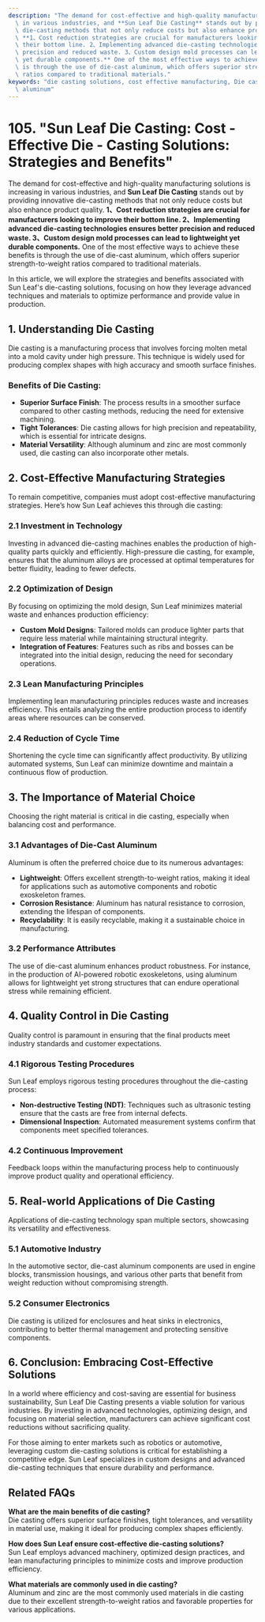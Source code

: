 ```yaml
---
description: "The demand for cost-effective and high-quality manufacturing solutions is increasing\
  \ in various industries, and **Sun Leaf Die Casting** stands out by providing innovative\
  \ die-casting methods that not only reduce costs but also enhance product quality.\
  \ **1、Cost reduction strategies are crucial for manufacturers looking to improve\
  \ their bottom line. 2、Implementing advanced die-casting technologies ensures better\
  \ precision and reduced waste. 3、Custom design mold processes can lead to lightweight\
  \ yet durable components.** One of the most effective ways to achieve these benefits\
  \ is through the use of die-cast aluminum, which offers superior strength-to-weight\
  \ ratios compared to traditional materials."
keywords: "die casting solutions, cost effective manufacturing, Die casting process, Die-cast\
  \ aluminum"
---
```

# 105. "Sun Leaf Die Casting: Cost - Effective Die - Casting Solutions: Strategies and Benefits"

The demand for cost-effective and high-quality manufacturing solutions is increasing in various industries, and **Sun Leaf Die Casting** stands out by providing innovative die-casting methods that not only reduce costs but also enhance product quality. **1、Cost reduction strategies are crucial for manufacturers looking to improve their bottom line. 2、Implementing advanced die-casting technologies ensures better precision and reduced waste. 3、Custom design mold processes can lead to lightweight yet durable components.** One of the most effective ways to achieve these benefits is through the use of die-cast aluminum, which offers superior strength-to-weight ratios compared to traditional materials.

In this article, we will explore the strategies and benefits associated with Sun Leaf's die-casting solutions, focusing on how they leverage advanced techniques and materials to optimize performance and provide value in production. 

## **1. Understanding Die Casting**

Die casting is a manufacturing process that involves forcing molten metal into a mold cavity under high pressure. This technique is widely used for producing complex shapes with high accuracy and smooth surface finishes. 

### **Benefits of Die Casting:**
- **Superior Surface Finish**: The process results in a smoother surface compared to other casting methods, reducing the need for extensive machining.
- **Tight Tolerances**: Die casting allows for high precision and repeatability, which is essential for intricate designs.
- **Material Versatility**: Although aluminum and zinc are most commonly used, die casting can also incorporate other metals.

## **2. Cost-Effective Manufacturing Strategies**

To remain competitive, companies must adopt cost-effective manufacturing strategies. Here’s how Sun Leaf achieves this through die casting:

### **2.1 Investment in Technology**
Investing in advanced die-casting machines enables the production of high-quality parts quickly and efficiently. High-pressure die casting, for example, ensures that the aluminum alloys are processed at optimal temperatures for better fluidity, leading to fewer defects.

### **2.2 Optimization of Design**
By focusing on optimizing the mold design, Sun Leaf minimizes material waste and enhances production efficiency:

- **Custom Mold Designs**: Tailored molds can produce lighter parts that require less material while maintaining structural integrity.
- **Integration of Features**: Features such as ribs and bosses can be integrated into the initial design, reducing the need for secondary operations.

### **2.3 Lean Manufacturing Principles**
Implementing lean manufacturing principles reduces waste and increases efficiency. This entails analyzing the entire production process to identify areas where resources can be conserved. 

### **2.4 Reduction of Cycle Time**
Shortening the cycle time can significantly affect productivity. By utilizing automated systems, Sun Leaf can minimize downtime and maintain a continuous flow of production.

## **3. The Importance of Material Choice**

Choosing the right material is critical in die casting, especially when balancing cost and performance.

### **3.1 Advantages of Die-Cast Aluminum**
Aluminum is often the preferred choice due to its numerous advantages:

- **Lightweight**: Offers excellent strength-to-weight ratios, making it ideal for applications such as automotive components and robotic exoskeleton frames.
- **Corrosion Resistance**: Aluminum has natural resistance to corrosion, extending the lifespan of components.
- **Recyclability**: It is easily recyclable, making it a sustainable choice in manufacturing.

### **3.2 Performance Attributes**
The use of die-cast aluminum enhances product robustness. For instance, in the production of AI-powered robotic exoskeletons, using aluminum allows for lightweight yet strong structures that can endure operational stress while remaining efficient.

## **4. Quality Control in Die Casting**

Quality control is paramount in ensuring that the final products meet industry standards and customer expectations. 

### **4.1 Rigorous Testing Procedures**
Sun Leaf employs rigorous testing procedures throughout the die-casting process:

- **Non-destructive Testing (NDT)**: Techniques such as ultrasonic testing ensure that the casts are free from internal defects.
- **Dimensional Inspection**: Automated measurement systems confirm that components meet specified tolerances.

### **4.2 Continuous Improvement**
Feedback loops within the manufacturing process help to continuously improve product quality and operational efficiency.

## **5. Real-world Applications of Die Casting**

Applications of die-casting technology span multiple sectors, showcasing its versatility and effectiveness.

### **5.1 Automotive Industry**
In the automotive sector, die-cast aluminum components are used in engine blocks, transmission housings, and various other parts that benefit from weight reduction without compromising strength.

### **5.2 Consumer Electronics**
Die casting is utilized for enclosures and heat sinks in electronics, contributing to better thermal management and protecting sensitive components.

## **6. Conclusion: Embracing Cost-Effective Solutions**

In a world where efficiency and cost-saving are essential for business sustainability, Sun Leaf Die Casting presents a viable solution for various industries. By investing in advanced technologies, optimizing design, and focusing on material selection, manufacturers can achieve significant cost reductions without sacrificing quality. 

For those aiming to enter markets such as robotics or automotive, leveraging custom die-casting solutions is critical for establishing a competitive edge. Sun Leaf specializes in custom designs and advanced die-casting techniques that ensure durability and performance. 

## **Related FAQs**

**What are the main benefits of die casting?**  
Die casting offers superior surface finishes, tight tolerances, and versatility in material use, making it ideal for producing complex shapes efficiently.

**How does Sun Leaf ensure cost-effective die-casting solutions?**  
Sun Leaf employs advanced machinery, optimized design practices, and lean manufacturing principles to minimize costs and improve production efficiency.

**What materials are commonly used in die casting?**  
Aluminum and zinc are the most commonly used materials in die casting due to their excellent strength-to-weight ratios and favorable properties for various applications.
